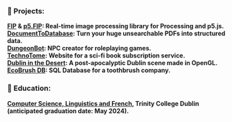 <h3 align="left">🚧 Projects:</h3>
<b><a href="https://github.com/prontopablo/FIP">FIP</a> & <b><a href="https://github.com/prontopablo/p5.FIP">p5.FIP</a>:</b> Real-time image processing library for Processing and p5.js.<br>
<b><a href="https://github.com/prontopablo/DocumentToDatabase">DocumentToDatabase</a>:</b> Turn your huge unsearchable PDFs into structured data.<br>
<b><a href="https://github.com/prontopablo/DungeonBot">DungeonBot</a>:</b> NPC creator for roleplaying games.<br>
<b><a href="https://github.com/prontopablo/TechnoTome">TechnoTome</a>:</b> Website for a sci-fi book subscription service.<br>
<b><a href="https://github.com/prontopablo/OpenGL-Final-Project">Dublin in the Desert</a>:</b> A post-apocalyptic Dublin scene made in OpenGL.<br>
<b><a href="https://github.com/prontopablo/EcoBrush-DB">EcoBrush DB</a>:</b> SQL Database for a toothbrush company.<br>



<h3 align="left">📝 Education:</h3>
<b><a href="https://www.tcd.ie/courses/undergraduate/courses/computer-science-linguistics-and-a-language/">Computer Science, Linguistics and French</a>, Trinity College Dublin </b> (anticipated graduation date: <b>May 2024</b>).

